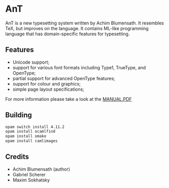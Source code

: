 # AnT

AnT is a new typesetting system written by Achim Blumensath.
It resembles TeX, but improves on the language. It contains ML-like
programming language that has domain-specific features for typesetting.

## Features

* Unicode support;
* support for various font formats including Type1, TrueType, and OpenType;
* partial support for advanced OpenType features;
* support for colour and graphics;
* simple page layout specifications;

For more information please take a look at the [MANUAL.PDF](https://github.com/5HT/ant/blob/master/manual.pdf)

## Building

```sh
opam switch install 4.11.2
opam install ocamlfind
opam install omake
opam install camlimages
```

## Credits

* Achim Blumensath (author)
* Gabriel Scherer
* Maxim Sokhatsky

